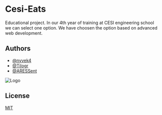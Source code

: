 # Cesi-Eats

Educational project.
In our 4th year of training at CESI engineering school we can select one option.
We have choosen the option based on advanced web development.


## Authors

- [@nyvek4](https://github.com/Nyvek4)
- [@Tilogr](https://github.com/Tilogr)
- [@ARESSent](https://github.com/ARESSent)


![Logo](https://i.ibb.co/4dYC7Zh/cesi-eats.png)



## License

[MIT](https://choosealicense.com/licenses/mit/)

